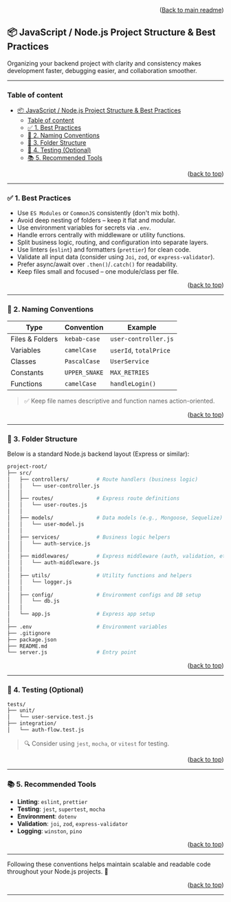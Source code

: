 <p align="right">(<a href="#../README.md">Back to main readme</a>)</p>


## 📦 JavaScript / Node.js Project Structure & Best Practices

Organizing your backend project with clarity and consistency makes development faster, debugging easier, and collaboration smoother.

---

### Table of content

- [📦 JavaScript / Node.js Project Structure \& Best Practices](#-javascript--nodejs-project-structure--best-practices)
  - [Table of content](#table-of-content)
  - [✅ 1. Best Practices](#-1-best-practices)
  - [📛 2. Naming Conventions](#-2-naming-conventions)
  - [📁 3. Folder Structure](#-3-folder-structure)
  - [🧪 4. Testing (Optional)](#-4-testing-optional)
  - [📚 5. Recommended Tools](#-5-recommended-tools)

<p align="right">(<a href="#readme-top">back to top</a>)</p>

---

### ✅ 1. Best Practices

- Use `ES Modules` or `CommonJS` consistently (don't mix both).
- Avoid deep nesting of folders – keep it flat and modular.
- Use environment variables for secrets via `.env`.
- Handle errors centrally with middleware or utility functions.
- Split business logic, routing, and configuration into separate layers.
- Use linters (`eslint`) and formatters (`prettier`) for clean code.
- Validate all input data (consider using `Joi`, `zod`, or `express-validator`).
- Prefer async/await over `.then()`/`.catch()` for readability.
- Keep files small and focused – one module/class per file.

<p align="right">(<a href="#readme-top">back to top</a>)</p>

---

### 📛 2. Naming Conventions

| Type              | Convention      | Example                  |
|-------------------|-----------------|--------------------------|
| Files & Folders   | `kebab-case`    | `user-controller.js`     |
| Variables         | `camelCase`     | `userId`, `totalPrice`   |
| Classes           | `PascalCase`    | `UserService`            |
| Constants         | `UPPER_SNAKE`   | `MAX_RETRIES`            |
| Functions         | `camelCase`     | `handleLogin()`          |

> ✅ Keep file names descriptive and function names action-oriented.

<p align="right">(<a href="#readme-top">back to top</a>)</p>

---

### 📁 3. Folder Structure

Below is a standard Node.js backend layout (Express or similar):

```bash
project-root/
├── src/
│   ├── controllers/         # Route handlers (business logic)
│   │   └── user-controller.js
│   │
│   ├── routes/              # Express route definitions
│   │   └── user-routes.js
│   │
│   ├── models/              # Data models (e.g., Mongoose, Sequelize)
│   │   └── user-model.js
│   │
│   ├── services/            # Business logic helpers
│   │   └── auth-service.js
│   │
│   ├── middlewares/         # Express middleware (auth, validation, etc.)
│   │   └── auth-middleware.js
│   │
│   ├── utils/               # Utility functions and helpers
│   │   └── logger.js
│   │
│   ├── config/              # Environment configs and DB setup
│   │   └── db.js
│   │
│   └── app.js               # Express app setup
│
├── .env                     # Environment variables
├── .gitignore
├── package.json
├── README.md
└── server.js                # Entry point
```

<p align="right">(<a href="#readme-top">back to top</a>)</p>

---

### 🧪 4. Testing (Optional)

```bash
tests/
├── unit/
│   └── user-service.test.js
├── integration/
│   └── auth-flow.test.js

```


> 🔍 Consider using `jest`, `mocha`, or `vitest` for testing.

<p align="right">(<a href="#readme-top">back to top</a>)</p>

---

### 📚 5. Recommended Tools

- **Linting**: `eslint`, `prettier`
- **Testing**: `jest`, `supertest`, `mocha`
- **Environment**: `dotenv`
- **Validation**: `joi`, `zod`, `express-validator`
- **Logging**: `winston`, `pino`

<p align="right">(<a href="#readme-top">back to top</a>)</p>

---

Following these conventions helps maintain scalable and readable code throughout your Node.js projects. 🧠


<p align="right">(<a href="#readme-top">back to top</a>)</p>

 ---
